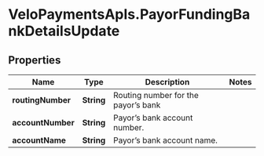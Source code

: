 # VeloPaymentsApIs.PayorFundingBankDetailsUpdate

## Properties
Name | Type | Description | Notes
------------ | ------------- | ------------- | -------------
**routingNumber** | **String** | Routing number for the payor’s bank | 
**accountNumber** | **String** | Payor’s bank account number. | 
**accountName** | **String** | Payor’s bank account name. | 


